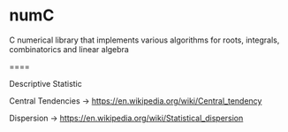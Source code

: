 numC
====

C numerical library that implements various algorithms for roots, integrals, combinatorics and linear algebra

====

Descriptive Statistic

Central Tendencies -> https://en.wikipedia.org/wiki/Central_tendency

Dispersion -> https://en.wikipedia.org/wiki/Statistical_dispersion
